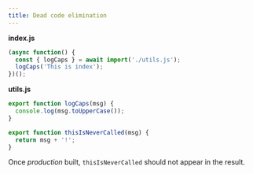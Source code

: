 ```yaml
---
title: Dead code elimination
---
```


**index.js**

```js
(async function() {
  const { logCaps } = await import('./utils.js');
  logCaps('This is index');
})();
```

**utils.js**

```js
export function logCaps(msg) {
  console.log(msg.toUpperCase());
}

export function thisIsNeverCalled(msg) {
  return msg + '!';
}
```

Once _production_ built, `thisIsNeverCalled` should not appear in the result.
